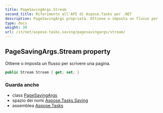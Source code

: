 ```yaml
---
title: PageSavingArgs.Stream
second_title: Riferimento all'API di Aspose.Tasks per .NET
description: PageSavingArgs proprietà. Ottiene o imposta un flusso per scrivere una pagina.
type: docs
weight: 30
url: /it/net/aspose.tasks.saving/pagesavingargs/stream/
---
```

## PageSavingArgs.Stream property

Ottiene o imposta un flusso per scrivere una pagina.

```csharp
public Stream Stream { get; set; }
```

### Guarda anche

* class [PageSavingArgs](../)
* spazio dei nomi [Aspose.Tasks.Saving](../../pagesavingargs/)
* assemblea [Aspose.Tasks](../../../)


